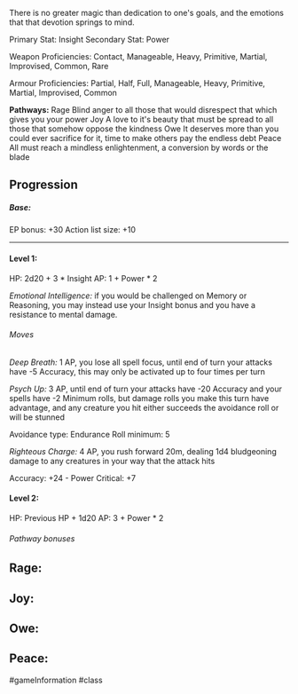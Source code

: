 There is no greater magic than dedication to one's goals, and the emotions that that devotion springs to mind. 

Primary Stat: Insight
Secondary Stat: Power

Weapon Proficiencies: Contact, Manageable, Heavy, Primitive, Martial, Improvised, Common, Rare

Armour Proficiencies: Partial, Half, Full, Manageable, Heavy, Primitive, Martial, Improvised, Common

**Pathways:**
Rage
	Blind anger to all those that would disrespect that which gives you your power
Joy
	A love to it's beauty that must be spread to all those that somehow oppose the kindness
Owe
	It deserves more than you could ever sacrifice for it, time to make others pay the endless debt
Peace
	 All must reach a mindless enlightenment, a conversion by words or the blade

## Progression

##### Base:
EP bonus: +30
Action list size: +10

---
#### Level 1:

HP: 2d20 + 3 * Insight
AP: 1 + Power * 2

*Emotional Intelligence:* if you would be challenged on Memory or Reasoning, you may instead use your Insight bonus and you have a resistance to mental damage.
###### Moves
*Deep Breath:* 1 AP, you lose all spell focus, until end of turn your attacks have -5 Accuracy, this may only be activated up to four times per turn

*Psych Up:* 3 AP, until end of turn your attacks have -20 Accuracy and your spells have -2 Minimum rolls, but damage rolls you make this turn have advantage, and any creature you hit either succeeds the avoidance roll or will be stunned

Avoidance type: Endurance
Roll minimum: 5

*Righteous Charge:* 4 AP, you rush forward 20m, dealing 1d4 bludgeoning damage to any creatures in your way that the attack hits

Accuracy: +24 - Power
Critical: +7

#### Level 2:

HP: Previous HP + 1d20
AP: 3 + Power * 2

###### Pathway bonuses

Rage: 
- 

Joy:
- 

Owe:
- 

Peace:
- 

#gameInformation #class